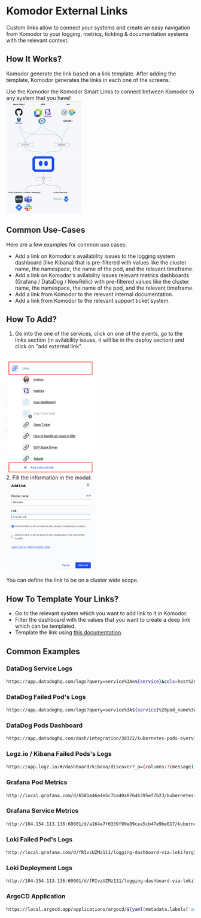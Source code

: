 # Komodor External Links

Custom links allow to connect your systems and create an easy navigation from Komodor to your logging, metrics, tickting & documentation systems with the relevant context.

## How It Works?

Komodor generate the link based on a link template. After adding the template, Komodor generates the links in each one of the screens.

Use the Komodor the Komodor Smart Links to connect between Komodor to any system that you have!
<br>
<img title="example" src="./img/komodor-connectivity.png" width="200" height="300  ">

## Common Use-Cases

Here are a few examples for common use cases:

- Add a link on Komodor's availability issues to the logging system dashboard (like Kibana) that is pre-filtered with values like the cluster name, the namespace, the name of the pod, and the relevant timeframe. 
- Add a link on Komodor's avilability issues relevant metrics dashboards (Grafana / DataDog / NewRelic) with pre-filtered values like the cluster name, the namespace, the name of the pod, and the relevant timeframe.
- Add a link from Komodor to the relevant internal documentation.
- Add a link from Komodor to the relevant support ticket system.

## How To Add?
1. Go into the one of the services, click on one of the events, go to the links section (in avilability issues, it will be in the deploy section) and click on "add external link".
<br>
<img title="example" src="./img/add-external-link.png" width="240" height="300">
<br>
2. Fill the information in the modal:
<br>
<img title="example" src="./img/external-link-wizard.png" width="240" height="240  ">

You can define the link to be on a cluster wide scope.

## How To Template Your Links?
- Go to the relevant system which you want to add link to it in Komodor.
- Filter the dashboard with the values that you want to create a deep link which can be templated.
- Template the link using [this documentation](/Learn/Annotations.html#how_2).

## Common Examples

### DataDog Service Logs
``` bash
https://app.datadoghq.com/logs?query=service%3Ae${service}&cols=host%2Cservice&index=%2A&messageDisplay=inline&stream_sort=desc&viz=timeseries&from_ts=${epochStart}&to_ts=${epochEnd}&live=true
```

### DataDog Failed Pod's Logs
``` bash
https://app.datadoghq.com/logs?query=service%3A${service}%20pod_name%3A${failedPod}&cols=service&index=%2A&messageDisplay=inline&stream_sort=time%2Cdesc&viz=stream&from_ts=${epochStart}&to_ts=${epochEnd}&live=false
```

### DataDog Pods Dashboard
``` bash
https://app.datadoghq.com/dash/integration/30322/kubernetes-pods-overview?tpl_var_cluster=${cluster}&tpl_var_deployment=${service}&tpl_var_namespace=${namespace}&from_ts=${epochStart}&to_ts=${epochEnd}&live=true
```

### Logz.io / Kibana Failed Pods's Logs
``` bash
https://app.logz.io/#/dashboard/kibana/discover?_a=(columns:!(message),filters:!(),index:'logzioCustomerIndex*',interval:auto,query:(language:lucene,query:'params.kubernetes.pod_name%20%3D%20${failedPod}'),sort:!(!('@timestamp',desc)))&_g=(filters:!(),refreshInterval:(pause:!t,value:0),time:(from:'${timestempStart=yyyy-MM-dd'T'HH:mm:ss.SSS}Z',to:'${timestempEnd=yyyy-MM-dd'T'HH:mm:ss.SSS}Z'))&accountIds=138818&switchToAccountId=138818
```

### Grafana Pod Metrics
``` bash
http://local.grafana.com/d/6581e46e4e5c7ba40a07646395ef7b23/kubernetes-compute-resources-pod?orgId=1&var-datasource=default&var-cluster=&var-namespace=$(namespace}&var-pod=${failedPod}&from={epochStart}&to=${epochEnd}
```

### Grafana Service Metrics
``` bash
http://104.154.113.136:60001/d/a164a7f0339f99e89cea5cb47e9be617/kubernetes-compute-resources-workload?orgId=1&var-datasource=default&var-cluster=&var-namespace=${namespace}&var-type=deployment&var-workload=${service}&from=${epochStart}&to=${epochEnd}
```

### Loki Failed Pod's Logs
``` bash
http://local.grafana.com/d/fRIvzUZMz111/logging-dashboard-via-loki?orgId=1&var-container=${yaml[spec.template.spec.containers[0].name]}&var-pod=${failedPod}&var-stream=All&var-searchable_pattern=&from=${epochStart}&to=${epochEnd}
```

### Loki Deployment Logs
``` bash
http://104.154.113.136:60001/d/fRIvzUZMz111/logging-dashboard-via-loki?orgId=1&refresh=5s&var-container=${yaml[spec.template.spec.containers[0].name]}&var-pod=All&var-stream=All&var-searchable_pattern=&from=${epochStart}&to=${epochEnd}
```

### ArgoCD Application
``` bash
https://local.argocd.app/applications/argocd/${yaml[metadata.labels['argocd.argoproj.io/instance']]}?view=tree
```

